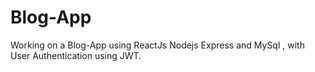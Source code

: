 # Blog-App

Working on a Blog-App using ReactJs Nodejs Express and MySql , with User Authentication using JWT.
